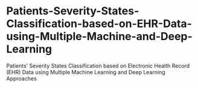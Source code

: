 # Patients-Severity-States-Classification-based-on-EHR-Data-using-Multiple-Machine-and-Deep-Learning
Patients’ Severity States Classification based on Electronic Health Record (EHR) Data using Multiple Machine Learning and Deep Learning Approaches
